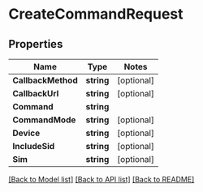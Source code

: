 # CreateCommandRequest

## Properties
Name | Type | Notes
------------ | ------------- | -------------
**CallbackMethod** | **string** | [optional] 
**CallbackUrl** | **string** | [optional] 
**Command** | **string** | 
**CommandMode** | **string** | [optional] 
**Device** | **string** | [optional] 
**IncludeSid** | **string** | [optional] 
**Sim** | **string** | [optional] 

[[Back to Model list]](../README.md#documentation-for-models) [[Back to API list]](../README.md#documentation-for-api-endpoints) [[Back to README]](../README.md)


